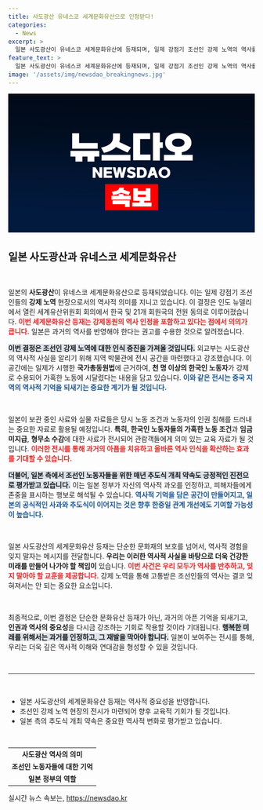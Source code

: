 ```yaml
---
title: 사도광산 유네스코 세계문화유산으로 인정받다!
categories:
  - News
excerpt: >
  일본 사도광산이 유네스코 세계문화유산에 등재되며, 일제 강점기 조선인 강제 노역의 역사를 알리는 전시 공간이 마련됩니다. 외교부는 일본의 역사 반영을 촉구하며, 매년 추도식도 개최하기로 합의했습니다.
feature_text: >
  일본 사도광산이 유네스코 세계문화유산에 등재되며, 일제 강점기 조선인 강제 노역의 역사를 알리는 전시 공간이 마련됩니다. 외교부는 일본의 역사 반영을 촉구하며, 매년 추도식도 개최하기로 합의했습니다.
image: '/assets/img/newsdao_breakingnews.jpg'
---
```


<p><img src="/assets/img/newsdao_breakingnews.jpg" alt="firstkoreanews 속보" /></p>

<h2 data-ke-size="size26">일본 사도광산과 유네스코 세계문화유산</h2>

<p data-ke-size="size16">&nbsp;</p>

<p>일본의 <b>사도광산</b>이 유네스코 세계문화유산으로 등재되었습니다. 이는 일제 강점기 조선인들의 <b>강제 노역</b> 현장으로서의 역사적 의미를 지니고 있습니다. 이 결정은 인도 뉴델리에서 열린 세계유산위원회 회의에서 한국 및 21개 회원국의 전원 동의로 이루어졌습니다. <b><span style="color: #ee2323;">이번 세계문화유산 등재는 강제동원의 역사 인정을 포함하고 있다는 점에서 의의가 큽니다.</span></b> 일본은 과거의 역사를 반영해야 한다는 권고를 수용한 것으로 알려졌습니다.</p>

<p><b><span style="background-color: #21538527;">이번 결정은 조선인 강제 노역에 대한 인식 증진을 가져올 것입니다.</span></b> 외교부는 사도광산의 역사적 사실을 알리기 위해 지역 박물관에 전시 공간을 마련했다고 강조했습니다. 이 공간에는 일제가 시행한 <b>국가총동원법</b>에 근거하여, <b>천 명 이상의 한국인 노동자</b>가 강제로 수용되어 가혹한 노동에 시달렸다는 내용을 담고 있습니다. <b><span style="color: #1a5490;">이와 같은 전시는 중국 지역의 역사적 기억을 되새기는 중요한 계기가 될 것입니다.</span></b></p>

<p data-ke-size="size16">&nbsp;</p>

<p>일본이 보관 중인 사료와 실물 자료들은 당시 노동 조건과 노동자의 인권 침해를 드러내는 중요한 자료로 활용될 예정입니다. <b>특히, 한국인 노동자들의 가혹한 노동 조건</b>과 <b>임금 미지급</b>, <b>형무소 수감</b>에 대한 사료가 전시되어 관람객들에게 의미 있는 교육 자료가 될 것입니다. <b><span style="color: #ee2323;">이러한 전시를 통해 과거의 아픔을 치유하고 올바른 역사 인식을 확산하는 효과를 기대할 수 있습니다.</span></b></p>

<p><b><span style="background-color: #21538527;">더불어, 일본 측에서 조선인 노동자들을 위한 매년 추도식 개최 약속도 긍정적인 진전으로 평가받고 있습니다.</span></b> 이는 일본 정부가 자신의 역사적 과오를 인정하고, 피해자들에게 존중을 표시하는 행보로 해석될 수 있습니다. <b><span style="color: #1a5490;">역사적 기억을 담은 공간이 만들어지고, 일본의 공식적인 사과와 추도식이 이어지는 것은 향후 한중일 관계 개선에도 기여할 가능성이 높습니다.</span></b></p>

<p data-ke-size="size16">&nbsp;</p>

<p>일본 사도광산의 세계문화유산 등재는 단순한 문화재의 보호를 넘어서, 역사적 경험을 잊지 말자는 메시지를 전달합니다. <b>우리는 이러한 역사적 사실을 바탕으로 더욱 건강한 미래를 만들어 나가야 할 책임이</b> 있습니다. <b><span style="color: #ee2323;">이번 사건은 우리 모두가 역사를 반추하고, 잊지 말아야 할 교훈을 제공합니다.</span></b> 강제 노역을 통해 고통받은 조선인들의 역사는 결코 잊혀져서는 안 되는 중요한 요소입니다.</p>

<p data-ke-size="size16">&nbsp;</p>

<p>최종적으로, 이번 결정은 단순한 문화유산 등재가 아닌, 과거의 아픈 기억을 되새기고, <b>인권과 역사의 중요성</b>을 다시금 강조하는 기회로 작용할 것이라 기대됩니다. <b><span style="background-color: #21538527;">행복한 미래를 위해서는 과거를 인정하고, 그 재발을 막아야 합니다.</span></b> 일본이 보여주는 전시를 통해, 우리는 더욱 깊은 역사적 이해와 연대감을 형성할 수 있을 것입니다. </p>

<p data-ke-size="size16">&nbsp;</p>

<hr />

<p data-ke-size="size16">&nbsp;</p>

<ul>
    <li>일본 사도광산의 세계문화유산 등재는 역사적 중요성을 반영합니다.</li>
    <li>조선인 강제 노역 현장의 전시가 마련되어 향후 교육적 기회가 될 것입니다.</li>
    <li>일본 측의 추도식 개최 약속은 중요한 역사적 변화로 평가받고 있습니다.</li>
</ul>

<p data-ke-size="size16">&nbsp;</p>

<table style="width: 100%; border-collapse: collapse;">
    <tr>
        <td style="text-align: center; height: 17px;"><b>사도광산 역사의 의미</b></td>
    </tr>
    <tr>
        <td style="text-align: center; height: 17px;"><b>조선인 노동자들에 대한 기억</b></td>
    </tr>
    <tr>
        <td style="text-align: center; height: 17px;"><b>일본 정부의 역할</b></td>
    </tr>
</table>
실시간 뉴스 속보는, <a href="https://newsdao.kr" rel="dofollow">https://newsdao.kr</a>


